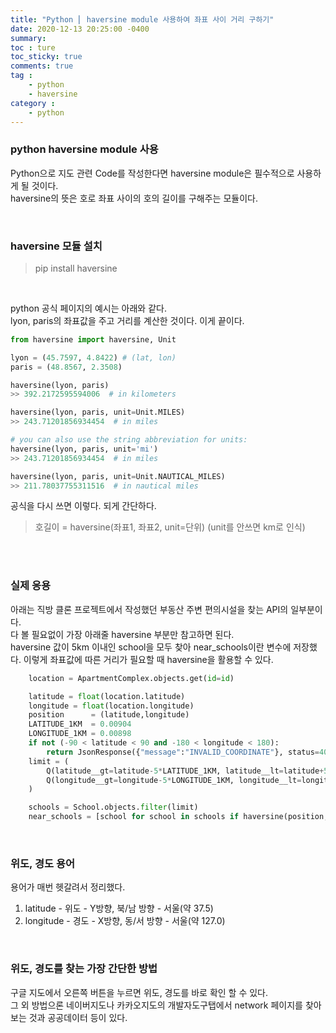 ```yaml
---
title: "Python ⎜ haversine module 사용하여 좌표 사이 거리 구하기"
date: 2020-12-13 20:25:00 -0400
summary: 
toc : ture
toc_sticky: true
comments: true
tag : 
    - python
    - haversine
category : 
    - python
---
```


### python haversine module 사용


Python으로 지도 관련 Code를 작성한다면 haversine module은 필수적으로 사용하게 될 것이다.  
haversine의 뜻은 호로 좌표 사이의 호의 길이를 구해주는 모듈이다.

<br>

### haversine 모듈 설치
> pip install haversine

<br>

python 공식 페이지의 예시는 아래와 같다.  
lyon, paris의 좌표값을 주고 거리를 계산한 것이다. 이게 끝이다.
```python
from haversine import haversine, Unit

lyon = (45.7597, 4.8422) # (lat, lon)
paris = (48.8567, 2.3508)

haversine(lyon, paris)
>> 392.2172595594006  # in kilometers

haversine(lyon, paris, unit=Unit.MILES)
>> 243.71201856934454  # in miles

# you can also use the string abbreviation for units:
haversine(lyon, paris, unit='mi')
>> 243.71201856934454  # in miles

haversine(lyon, paris, unit=Unit.NAUTICAL_MILES)
>> 211.78037755311516  # in nautical miles
```

공식을 다시 쓰면 이렇다. 되게 간단하다.
> 호길이 = haversine(좌표1, 좌표2, unit=단위)  (unit를 안쓰면 km로 인식)


<br><br>

### 실제 응용
아래는 직방 클론 프로젝트에서 작성했던 부동산 주변 편의시설을 찾는 API의 일부분이다.  
다 볼 필요없이 가장 아래줄 haversine 부분만 참고하면 된다.  
haversine 값이 5km 이내인 school을 모두 찾아 near_schools이란 변수에 저장했다.
이렇게 좌표값에 따른 거리가 필요할 때 haversine을 활용할 수 있다.

```python
    location = ApartmentComplex.objects.get(id=id)

    latitude = float(location.latitude)
    longitude = float(location.longitude)
    position      = (latitude,longitude)
    LATITUDE_1KM  = 0.00904
    LONGITUDE_1KM = 0.00898
    if not (-90 < latitude < 90 and -180 < longitude < 180):
        return JsonResponse({"message":"INVALID_COORDINATE"}, status=400)
    limit = (
        Q(latitude__gt=latitude-5*LATITUDE_1KM, latitude__lt=latitude+5*LATITUDE_1KM) &
        Q(longitude__gt=longitude-5*LONGITUDE_1KM, longitude__lt=longitude+5*LONGITUDE_1KM)
    )

    schools = School.objects.filter(limit)
    near_schools = [school for school in schools if haversine(position, (school.latitude, school.longitude)) < 5 ]
```

<br>

### 위도, 경도 용어
용어가 매번 헷갈려서 정리했다.
1. latitude - 위도 - Y방향, 북/남 방향 - 서울(약 37.5)
2. longitude - 경도 - X방향, 동/서 방향 - 서울(약 127.0)

<br>

### 위도, 경도를 찾는 가장 간단한 방법
구글 지도에서 오른쪽 버튼을 누르면 위도, 경도를 바로 확인 할 수 있다.  
그 외 방법으론 네이버지도나 카카오지도의 개발자도구탭에서 network 페이지를 찾아보는 것과 공공데이터 등이 있다.